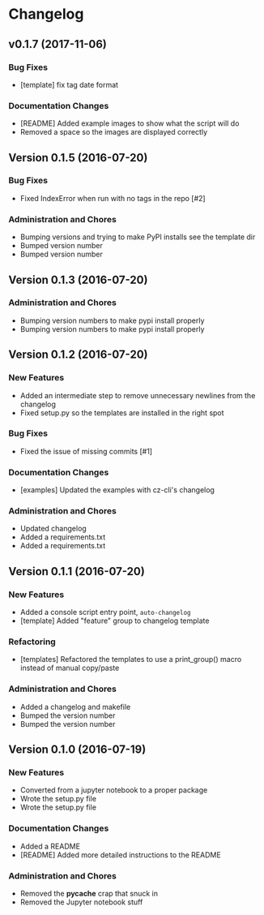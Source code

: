 # Changelog



## v0.1.7 (2017-11-06)


### Bug Fixes
- [template] fix tag date format




### Documentation Changes
- [README] Added example images to show what the script will do
- Removed a space so the images are displayed correctly





## Version 0.1.5 (2016-07-20)


### Bug Fixes
- Fixed IndexError when run with no tags in the repo [#2]





### Administration and Chores
- Bumping versions and trying to make PyPI installs see the template dir
- Bumped version number
- Bumped version number




## Version 0.1.3 (2016-07-20)






### Administration and Chores
- Bumping version numbers to make pypi install properly
- Bumping version numbers to make pypi install properly




## Version 0.1.2 (2016-07-20)

### New Features
- Added an intermediate step to remove unnecessary newlines from the changelog
- Fixed setup.py so the templates are installed in the right spot


### Bug Fixes
- Fixed the issue of missing commits [#1]




### Documentation Changes
- [examples] Updated the examples with cz-cli's changelog


### Administration and Chores
- Updated changelog
- Added a requirements.txt
- Added a requirements.txt




## Version 0.1.1 (2016-07-20)

### New Features
- Added a console script entry point, `auto-changelog`
- [template] Added "feature" group to changelog template



### Refactoring
- [templates] Refactored the templates to use a print_group() macro instead of manual copy/paste




### Administration and Chores
- Added a changelog and makefile
- Bumped the version number
- Bumped the version number




## Version 0.1.0 (2016-07-19)

### New Features
- Converted from a jupyter notebook to a proper package
- Wrote the setup.py file
- Wrote the setup.py file





### Documentation Changes
- Added a README
- [README] Added more detailed instructions to the README


### Administration and Chores
- Removed the __pycache__ crap that snuck in
- Removed the Jupyter notebook stuff




